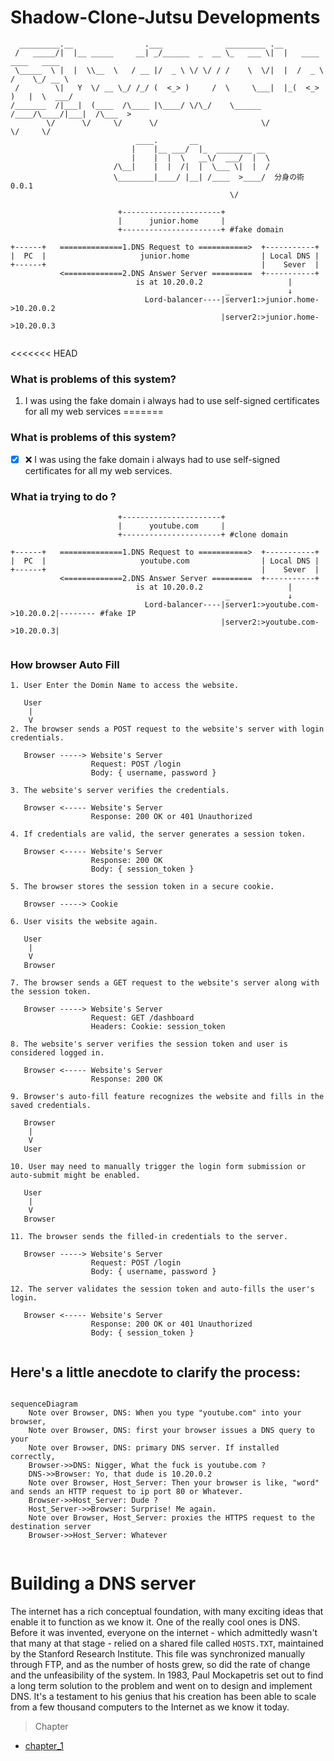 # Shadow-Clone-Jutsu Developments 

```
  _________.__                .___              _________ .__                         
 /   _____/|  |__ _____     __| _/______  _  __ \_   ___ \|  |   ____   ____   ____   
 \_____  \ |  |  \\__  \   / __ |/  _ \ \/ \/ / /    \  \/|  |  /  _ \ /    \_/ __ \  
 /        \|   Y  \/ __ \_/ /_/ (  <_> )     /  \     \___|  |_(  <_> )   |  \  ___/  
/_______  /|___|  (____  /\____ |\____/ \/\_/    \______  /____/\____/|___|  /\___  > 
        \/      \/     \/      \/                       \/                 \/     \/  
                            ____.       __                                            
                           |    |__ ___/  |_  ________ __                             
                           |    |  |  \   __\/  ___/  |  \                            
                       /\__|    |  |  /|  |  \___ \|  |  /                            
                       \________|____/ |__| /____  >____/  分身の術 0.0.1                         
                                                 \/              
```

```
                        +----------------------+
                        |      junior.home     |
                        +----------------------+ #fake domain 

+------+   ==============1.DNS Request to ===========>  +-----------+
|  PC  |                     junior.home                | Local DNS |
+------+                                                |    Sever  |
           <=============2.DNS Answer Server =========  +-----------+ 
                            is at 10.20.0.2                   |
                                                _             ↓
                              Lord-balancer----|server1:>junior.home->10.20.0.2
                                               |server2:>junior.home->10.20.0.3       
                                           
```
<<<<<<< HEAD
### What is problems of this system?
1. I was using the fake domain i always had to use self-signed certificates for all my web services 
=======
### What is problems  of this system?

- [x] ❌ I was using the fake domain i always had to use self-signed certificates for all my web services.

### What ia trying to do ?

```
                        +----------------------+
                        |      youtube.com     |
                        +----------------------+ #clone domain 

+------+   ==============1.DNS Request to ===========>  +-----------+
|  PC  |                     youtube.com                | Local DNS |
+------+                                                |    Sever  |
           <=============2.DNS Answer Server =========  +-----------+ 
                            is at 10.20.0.2                   |
                                                _             ↓
                              Lord-balancer----|server1:>youtube.com->10.20.0.2|-------- #fake IP
                                               |server2:>youtube.com->10.20.0.3|      
                                           
```
### How browser Auto Fill
```
1. User Enter the Domin Name to access the website.
  
   User
    |
    V
2. The browser sends a POST request to the website's server with login credentials.
  
   Browser -----> Website's Server
                  Request: POST /login
                  Body: { username, password }
   
3. The website's server verifies the credentials.
  
   Browser <----- Website's Server
                  Response: 200 OK or 401 Unauthorized
  
4. If credentials are valid, the server generates a session token.
  
   Browser <----- Website's Server
                  Response: 200 OK
                  Body: { session_token }
  
5. The browser stores the session token in a secure cookie.
  
   Browser -----> Cookie
  
6. User visits the website again.
  
   User
    |
    V
   Browser
  
7. The browser sends a GET request to the website's server along with the session token.
  
   Browser -----> Website's Server
                  Request: GET /dashboard
                  Headers: Cookie: session_token
  
8. The website's server verifies the session token and user is considered logged in.
  
   Browser <----- Website's Server
                  Response: 200 OK
  
9. Browser's auto-fill feature recognizes the website and fills in the saved credentials.
  
   Browser
    |
    V
   User
  
10. User may need to manually trigger the login form submission or auto-submit might be enabled.
  
   User
    |
    V
   Browser
  
11. The browser sends the filled-in credentials to the server.
  
   Browser -----> Website's Server
                  Request: POST /login
                  Body: { username, password }
  
12. The server validates the session token and auto-fills the user's login.
  
   Browser <----- Website's Server
                  Response: 200 OK or 401 Unauthorized
                  Body: { session_token }


```

## Here's a little anecdote to clarify the process:

```mermaid

sequenceDiagram
    Note over Browser, DNS: When you type "youtube.com" into your browser,
    Note over Browser, DNS: first your browser issues a DNS query to your
    Note over Browser, DNS: primary DNS server. If installed correctly,
    Browser->>DNS: Nigger, What the fuck is youtube.com ?
    DNS->>Browser: Yo, that dude is 10.20.0.2
    Note over Browser, Host_Server: Then your browser is like, "word" and sends an HTTP request to ip port 80 or Whatever.
    Browser->>Host_Server: Dude ?
    Host_Server->>Browser: Surprise! Me again.
    Note over Browser, Host_Server: proxies the HTTPS request to the destination server
    Browser->>Host_Server: Whatever
    
```

Building a DNS server
=============================

The internet has a rich conceptual foundation, with many exciting ideas that
enable it to function as we know it. One of the really cool ones is DNS. Before
it was invented, everyone on the internet - which admittedly wasn't that many at
that stage - relied on a shared file called `HOSTS.TXT`, maintained by the Stanford
Research Institute. This file was synchronized manually through FTP, and as the
number of hosts grew, so did the rate of change and the unfeasibility of the
system. In 1983, Paul Mockapetris set out to find a long term solution to the
problem and went on to design and implement DNS. It's a testament to his
genius that his creation has been able to scale from a few thousand
computers to the Internet as we know it today.
> Chapter
  * [chapter_1](https://github.com/AnjeloPeiris711/Shadow-Clone-Jutsu/blob/main/chapter/chapter_1.md)
